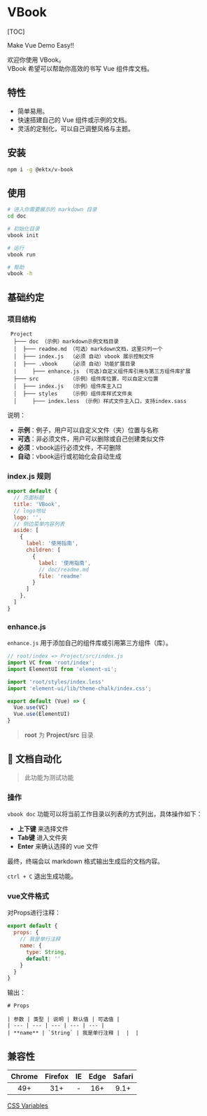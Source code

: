 # VBook

[TOC]

Make Vue Demo Easy!!

欢迎你使用 VBook。  
VBook 希望可以帮助你高效的书写 Vue 组件库文档。

## 特性

- 简单易用。
- 快速搭建自己的 Vue 组件或示例的文档。
- 灵活的定制化，可以自己调整风格与主题。

## 安装

```bash
npm i -g @ektx/v-book
```

## 使用

```bash
# 进入你需要展示的 markdown 目录
cd doc

# 初始化目录
vbook init

# 运行
vbook run

# 帮助
vbook -h
```

## 基础约定

### 项目结构

```
 Project
  ├─── doc （示例）markdown示例文档目录
  │  ├─── readme.md （可选）markdown文档，这里只列一个
  │  ├─── index.js  （必须 自动）vbook 展示控制文件
  |  ├─── .vbook    （必须 自动）功能扩展目录
  |     ├─── enhance.js  (可选)自定义组件库引用与第三方组件库扩展
  ├─── src          （示例）组件库位置，可以自定义位置
  │  ├─── index.js  （示例）组件库主入口
  │  ├─── styles    （示例）组件库样式文件夹
  │     ├─── index.less （示例）样式文件主入口，支持index.sass
```

说明：  
- **示例**：例子，用户可以自定义文件（夹）位置与名称
- **可选**：非必须文件，用户可以删除或自己创建类似文件
- **必须**：vbook运行必须文件，不可删除
- **自动**：vbook运行或初始化会自动生成


### index.js 规则

```js
export default {
  // 页面标题
  title: 'VBook',
  // logo地址
  logo: '',
  // 侧边菜单内容列表
  aside: [
    {
      label: '使用指南',
      children: [
        {
          label: '使用指南',
          // doc/readme.md
          file: 'readme'
        }
      ]
    },
  ]
}
```

### enhance.js

`enhance.js` 用于添加自己的组件库或引用第三方组件（库）。

```js
// root/index => Project/src/index.js
import VC from 'root/index';
import ElementUI from 'element-ui';

import 'root/styles/index.less'
import 'element-ui/lib/theme-chalk/index.css';

export default (Vue) => {
  Vue.use(VC)
  Vue.use(ElementUI)
}
```

> **root** 为 **Project/src** 目录



## 🚧 文档自动化

> 此功能为测试功能

### 操作

`vbook doc` 功能可以将当前工作目录以列表的方式列出，具体操作如下：

- **上下键** 来选择文件
- **Tab键** 进入文件夹
- **Enter** 来确认选择的 vue 文件
  
最终，终端会以 markdown 格式输出生成后的文档内容。

`ctrl + C` 退出生成功能。

### vue文件格式

对Props进行注释：

```js
export default {
  props: {
    // 我是单行注释
    name: {
      type: String,
      default: ''
    }
  }
}
```

输出：

```
# Props

| 参数 | 类型 | 说明 | 默认值 | 可选值 |
| --- | --- | --- | --- | --- |
| **name** | `String` | 我是单行注释 |  |  |
```

## 兼容性

| Chrome | Firefox |  IE   | Edge  | Safari |
| :---:  | :-----: | :---: | :---: | :----: |
|  49+   |   31+   |   -   |  16+  |  9.1+  |

[CSS Variables](https://caniuse.com/#search=css%20var)  